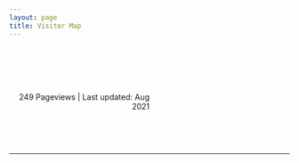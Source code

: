 ```yaml
---
layout: page
title: Visitor Map
---
```

 <br>  <br>  <br>  <br> 


<div id="clustrmaps-widget" style="width:50%" align="center">
<script type="text/javascript" id="clstr_globe" src="//clustrmaps.com/globe.js?d=bIj584gdK6tPCkxZj49gFZQ_UthrAuTyceeJnEvEwv0"></script>
<p align = "right"> 249 Pageviews | Last updated: Aug 2021 </p>
<br>
</div> 

<br> <hr> <br> 

<!-- <div align="center">
<img src="//clustrmaps.com/map_v2.png?cl=ffffff&w=890&t=m&d=bIj584gdK6tPCkxZj49gFZQ_UthrAuTyceeJnEvEwv0">
</div> -->


